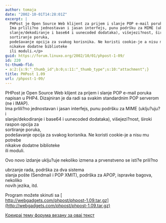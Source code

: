 ```yaml
---
author: tomaja
date: "2002-10-01T14:28:01Z"
excerpt: |
  PHPost je Open Source Web klijent za prijem i slanje POP e-mail poruka napisan u PHP4.  Dizajniran je da radi sa svakim standardnim POP serverom (ne i IMAP).<br>
  Ima prlili?no jednostavan i jasan interfejs, punu podršku za MIME (uklju?uju?i
  slanje/dekodiranje i base64 i uunecoded dodataka), višejezi?nost, široki raspon opcija za
  sortiranje poruka,
  podešavanje opcija za svakog korisnika. Ne koristi cookie-je a nisu mu potrebe
  nikakve dodatne biblioteke
  ili moduli.</p>
guid: https://forum.linuxo.org/2002/10/01/phpost-1-09/
id: 220
tc-thumb-fld:
- a:2:{s:9:"_thumb_id";b:0;s:11:"_thumb_type";s:10:"attachment";}
title: PHPost 1.09
url: /phpost-1-09/
---
```

PHPost je Open Source Web klijent za prijem i slanje POP e-mail poruka napisan u PHP4. Dizajniran je da radi sa svakim standardnim POP serverom (ne i IMAP).  
Ima prlili?no jednostavan i jasan interfejs, punu podršku za MIME (uklju?uju?i  
slanje/dekodiranje i base64 i uunecoded dodataka), višejezi?nost, široki raspon opcija za  
sortiranje poruka,  
podešavanje opcija za svakog korisnika. Ne koristi cookie-je a nisu mu potrebe  
nikakve dodatne biblioteke  
ili moduli.

<!--break-->Ovo novo izdanje uklju?uje nekoliko izmena a prvenstveno se isti?e prili?no

  
ubrzanje rada, podrška za dva sistema  
slanja pošte (Sendmail i POP XMIT), podrška za APOP, ispravke bagova, nekoliko  
novih jezika, itd.

Program možete skinuti sa [  
http://webgadgets.com/phpost/phpost-1.09.tar.gz](http://webgadgets.com/phpost/phpost-1.09.tar.gz)

[Креирај тему форума везану за овај текст](https://linuxo.org/nova-tema-na-forumu/?se_pid=220)
